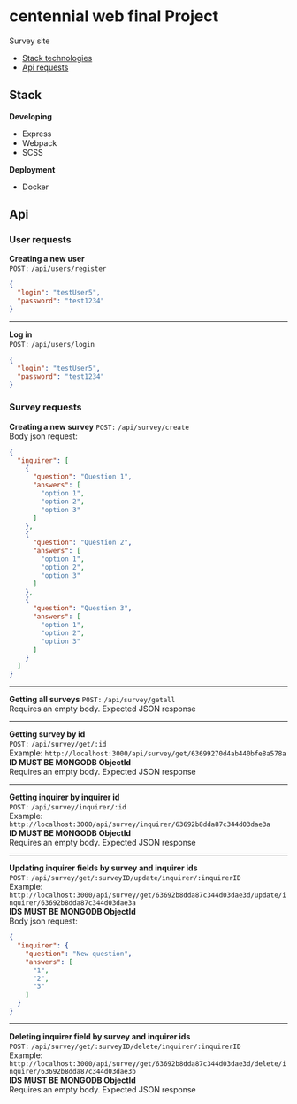 # centennial web final Project

Survey site

- [Stack technologies](#stack)
- [Api requests](#api)

## Stack

**Developing**

- Express
- Webpack
- SCSS

**Deployment**

- Docker

## Api

### User requests

**Creating a new user**  
`POST:`  `/api/users/register`

```json
{
  "login": "testUser5",
  "password": "test1234"
}
```

<hr>

**Log in**  
`POST:`  `/api/users/login`

```json
{
  "login": "testUser5",
  "password": "test1234"
}
```

### Survey requests

**Creating a new survey**
`POST:`  `/api/survey/create`  
Body json request: 
```json
{
  "inquirer": [
    {
      "question": "Question 1",
      "answers": [
        "option 1",
        "option 2",
        "option 3"
      ]
    },
    {
      "question": "Question 2",
      "answers": [
        "option 1",
        "option 2",
        "option 3"
      ]
    },
    {
      "question": "Question 3",
      "answers": [
        "option 1",
        "option 2",
        "option 3"
      ]
    }
  ]
}
```

<hr>

**Getting all surveys**
`POST:`  `/api/survey/getall`  
Requires an empty body. Expected JSON response
<hr>

**Getting survey by id**  
`POST:`  `/api/survey/get/:id`  
Example: `http://localhost:3000/api/survey/get/63699270d4ab440bfe8a578a`  
**ID MUST BE MONGODB ObjectId**    
Requires an empty body. Expected JSON response
<hr>

**Getting inquirer by inquirer id**  
`POST:`  `/api/survey/inquirer/:id`  
Example: `http://localhost:3000/api/survey/inquirer/63692b8dda87c344d03dae3a`  
**ID MUST BE MONGODB ObjectId**    
Requires an empty body. Expected JSON response
<hr>

**Updating inquirer fields by survey and inquirer ids**  
`POST:` `/api/survey/get/:surveyID/update/inquirer/:inquirerID`  
Example: `http://localhost:3000/api/survey/get/63692b8dda87c344d03dae3d/update/inquirer/63692b8dda87c344d03dae3a`  
**IDS MUST BE MONGODB ObjectId**  
Body json request:  
```json
{
  "inquirer": {
    "question": "New question",
    "answers": [
      "1",
      "2",
      "3"
    ]
  }
}
```
<hr>

**Deleting inquirer field by survey and inquirer ids**  
`POST:` `/api/survey/get/:surveyID/delete/inquirer/:inquirerID`  
Example: `http://localhost:3000/api/survey/get/63692b8dda87c344d03dae3d/delete/inquirer/63692b8dda87c344d03dae3b`  
**IDS MUST BE MONGODB ObjectId**  
Requires an empty body. Expected JSON response
